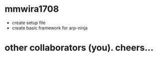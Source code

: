 # mmwira1708
- create setup file
- create basic framework for arp-ninja

# other collaborators (you). cheers...
